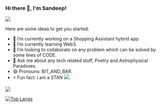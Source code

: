 ### Hi there 👋, I'm Sandeep!

<a href = "https://www.linkedin.com/in/sandeep-sharma-b39259124/" target = "_blank"><img src = "https://img.shields.io/badge/LinkedIn-0077B5?style=for-the-badge&logo=linkedin&logoColor=white" /></a>


Here are some ideas to get you started:

- 🔭 I’m currently working on a Shopping Assistant hybrid app.
- 🌱 I’m currently learning Web3.
- 👯 I’m looking to collaborate on any problem which can be solved by some lines of CODE.
- 💬 Ask me about any tech related stuff, Poetry and Astrophysical Paradoxes.
- 😄 Pronouns: BIT_AND_BAR.
- ⚡ Fun fact: i am a STAN <a href = "https://www.youtube.com/channel/UCu3VoG0Q1S3nBQcgb2PAaBA" target = "_blank"><img src = "https://img.shields.io/badge/YouTube-FF0000?style=for-the-badge&logo=youtube&logoColor=white" /></a>.

<img src = "https://github-readme-stats.vercel.app/api?username=sandyboypraper&&show_icons=true&title_color=ffffff&icon_color=bb2acf&text_color=daf7dc&bg_color=151515&hide=stars" />

[![Top Langs](https://github-readme-stats.vercel.app/api/top-langs/?username=anuraghazra&&show_icons=true&title_color=ffffff&icon_color=bb2acf&text_color=daf7dc&bg_color=151515)](https://github.com/anuraghazra/github-readme-stats)
